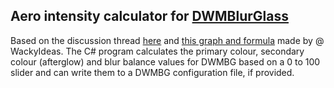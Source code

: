 ## Aero intensity calculator for [DWMBlurGlass](https://github.com/Maplespe/DWMBlurGlass)
Based on the discussion thread [here](https://github.com/Maplespe/DWMBlurGlass/discussions/334) and [this graph and formula](https://www.desmos.com/calculator/t5wh1idedh) made by @ WackyIdeas. The C# program calculates the primary colour, secondary colour (afterglow) and blur balance values for DWMBG based on a 0 to 100 slider and can write them to a DWMBG configuration file, if provided.
